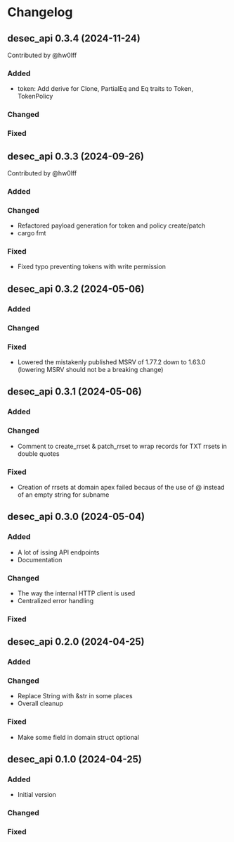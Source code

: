 # Changelog

## desec_api 0.3.4 (2024-11-24)

Contributed by @hw0lff

### Added

- token: Add derive for Clone, PartialEq and Eq traits to Token, TokenPolicy

### Changed

### Fixed


## desec_api 0.3.3 (2024-09-26)

Contributed by @hw0lff

### Added

### Changed

- Refactored payload generation for token and policy create/patch
- cargo fmt

### Fixed

- Fixed typo preventing tokens with write permission


## desec_api 0.3.2 (2024-05-06)

### Added

### Changed

### Fixed

- Lowered the mistakenly published MSRV of 1.77.2 down to 1.63.0 (lowering MSRV should not be a breaking change)


## desec_api 0.3.1 (2024-05-06)

### Added

### Changed

- Comment to create_rrset & patch_rrset to wrap records for TXT rrsets in double quotes

### Fixed

- Creation of rrsets at domain apex failed becaus of the use of @ instead of an empty string for subname


## desec_api 0.3.0 (2024-05-04)

### Added

- A lot of issing API endpoints
- Documentation

### Changed

- The way the internal HTTP client is used
- Centralized error handling

### Fixed


## desec_api 0.2.0 (2024-04-25)

### Added

### Changed

- Replace String with &str in some places
- Overall cleanup

### Fixed

- Make some field in domain struct optional

## desec_api 0.1.0 (2024-04-25)

### Added

- Initial version

### Changed

### Fixed
